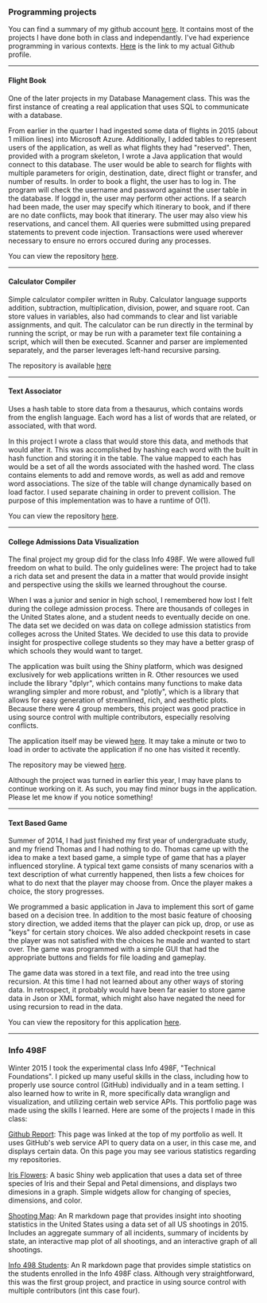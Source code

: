 ### Programming projects

You can find a summary of my github account [here](githubReport.html).
It contains most of the projects I have done both in class and
independantly. I've had experience programming in various contexts.
[Here](https://github.com/ericsueckert) is the link to my actual Github
profile.

<!--html_preserve-->

<script type="application/json" data-for="htmlwidget-9681">{"x":{"data":[{"type":"bar","inherit":true,"x":["C","HTML","Java","JavaScript","Lua","Matlab","Perl","PHP","PLSQL","Python","R","Racket","Ruby",null],"y":[1,4,3,3,1,1,1,1,1,1,9,1,1,2],"colorbar":{"title":"total_repos"},"colorscale":[[0,"#440154"],[0.111111111111111,"#482878"],[0.222222222222222,"#3E4A89"],[0.333333333333333,"#31688E"],[0.444444444444444,"#26838E"],[0.555555555555556,"#1F9D89"],[0.666666666666667,"#35B779"],[0.777777777777778,"#6CCE59"],[0.888888888888889,"#B4DD2C"],[1,"#FDE725"]]}],"layout":{"xaxis":{"title":"Language"},"yaxis":{"title":"Number of Repositories"},"margin":{"b":40,"l":60,"t":25,"r":10}},"url":null,"width":null,"height":null,"base_url":"https://plot.ly","layout.1":{"xaxis":{"title":"Language"},"yaxis":{"title":"Number of Repositories"}},"filename":"Language vs. Number of Repositories"},"evals":[]}</script>
<!--/html_preserve-->

------------------------------------------------------------------------

#### Flight Book

One of the later projects in my Database Management class. This was the
first instance of creating a real application that uses SQL to
communicate with a database.

From earlier in the quarter I had ingested some data of flights in 2015
(about 1 million lines) into Microsoft Azure. Additionally, I added
tables to represent users of the application, as well as what flights
they had "reserved". Then, provided with a program skeleton, I wrote a
Java application that would connect to this database. The user would be
able to search for flights with multiple parameters for origin,
destination, date, direct flight or transfer, and number of results. In
order to book a flight, the user has to log in. The program will check
the username and password against the user table in the database. If
loggd in, the user may perform other actions. If a search had been made,
the user may specify which itinerary to book, and if there are no date
conflicts, may book that itinerary. The user may also view his
reservations, and cancel them. All queries were submitted using prepared
statements to prevent code injection. Transactions were used wherever
necessary to ensure no errors occured during any processes.

You can view the repository
[here](https://github.com/ericsueckert/flight-book).

------------------------------------------------------------------------

#### Calculator Compiler

Simple calculator compiler written in Ruby. Calculator language supports
addition, subtraction, multiplication, division, power, and square root.
Can store values in variables, also had commands to clear and list
variable assignments, and quit. The calculator can be run directly in
the terminal by running the script, or may be run with a parameter text
file containing a script, which will then be executed. Scanner and
parser are implemented separately, and the parser leverages left-hand
recursive parsing.

The repository is available
[here](https://github.com/ericsueckert/calc_compiler)

------------------------------------------------------------------------

#### Text Associator

Uses a hash table to store data from a thesaurus, which contains words
from the english language. Each word has a list of words that are
related, or associated, with that word.

In this project I wrote a class that would store this data, and methods
that would alter it. This was accomplished by hashing each word with the
built in hash function and storing it in the table. The value mapped to
each has would be a set of all the words associated with the hashed
word. The class contains elements to add and remove words, as well as
add and remove word associations. The size of the table will change
dynamically based on load factor. I used separate chaining in order to
prevent collision. The purpose of this implementation was to have a
runtime of O(1).

You can view the repository
[here](https://github.com/ericsueckert/text-associator).

------------------------------------------------------------------------

#### College Admissions Data Visualization

The final project my group did for the class Info 498F. We were allowed
full freedom on what to build. The only guidelines were: The project had
to take a rich data set and present the data in a matter that would
provide insight and perspective using the skills we learned throughout
the course.

When I was a junior and senior in high school, I remembered how lost I
felt during the college admission process. There are thousands of
colleges in the United States alone, and a student needs to eventually
decide on one. The data set we decided on was data on college admission
statistics from colleges across the United States. We decided to use
this data to provide insight for prospective college students so they
may have a better grasp of which schools they would want to target.

The application was built using the Shiny platform, which was designed
exclusively for web applications written in R. Other resources we used
include the library "dplyr", which contains many functions to make data
wrangling simpler and more robust, and "plotly", which is a library that
allows for easy generation of streamlined, rich, and aesthetic plots.
Because there were 4 group members, this project was good practice in
using source control with multiple contributors, especially resolving
conflicts.

The application itself may be viewed
[here](https://ericsueckert.shinyapps.io/college_admissions_app/). It
may take a minute or two to load in order to activate the application if
no one has visited it recently.

The repository may be viewed
[here](https://github.com/ericsueckert/Final-Project-X).

Although the project was turned in earlier this year, I may have plans
to continue working on it. As such, you may find minor bugs in the
application. Please let me know if you notice something!

------------------------------------------------------------------------

#### Text Based Game

Summer of 2014, I had just finished my first year of undergraduate
study, and my friend Thomas and I had nothing to do. Thomas came up with
the idea to make a text based game, a simple type of game that has a
player influenced storyline. A typical text game consists of many
scenarios with a text description of what currently happened, then lists
a few choices for what to do next that the player may choose from. Once
the player makes a choice, the story progresses.

We programmed a basic application in Java to implement this sort of game
based on a decision tree. In addition to the most basic feature of
choosing story direction, we added items that the player can pick up,
drop, or use as "keys" for certain story choices. We also added
checkpoint resets in case the player was not satisfied with the choices
he made and wanted to start over. The game was programmed with a simple
GUI that had the appropriate buttons and fields for file loading and
gameplay.

The game data was stored in a text file, and read into the tree using
recursion. At this time I had not learned about any other ways of
storing data. In retrospect, it probably would have been far easier to
store game data in Json or XML format, which might also have negated the
need for using recursion to read in the data.

You can view the repository for this application
[here](https://github.com/ericsueckert/Text-based-game).

------------------------------------------------------------------------

### Info 498F

Winter 2015 I took the experimental class Info 498F, "Technical
Foundations". I picked up many useful skills in the class, including how
to properly use source control (GitHub) individually and in a team
setting. I also learned how to write in R, more specifically data
wranglign and visualization, and utilizing certain web service APIs.
This portfolio page was made using the skills I learned. Here are some
of the projects I made in this class:

[Github Report](https://ericsueckert.github.io/githubReport.html): This
page was linked at the top of my portfolio as well. It uses GitHub's web
service API to query data on a user, in this case me, and displays
certain data. On this page you may see various statistics regarding my
repositories.

[Iris
Flowers](https://ericsueckert.shinyapps.io/a8-building-applications/): A
basic Shiny web application that uses a data set of three species of
Iris and their Sepal and Petal dimensions, and displays two dimesions in
a graph. Simple widgets allow for changing of species, dimensions, and
color.

[Shooting Map](https://ericsueckert.github.io/mappingshooting.html): An
R markdown page that provides insight into shooting statistics in the
United States using a data set of all US shootings in 2015. Includes an
aggregate summary of all incidents, summary of incidents by state, an
interactive map plot of all shootings, and an interactive graph of all
shootings.

[Info 498 Students](https://ericsueckert.github.io/info498.html): An R
markdown page that provides simple statistics on the students enrolled
in the Info 498F class. Although very straightforward, this was the
first group project, and practice in using source control with multiple
contributors (int this case four).
